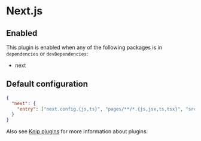 # Next.js

## Enabled

This plugin is enabled when any of the following packages is in `dependencies` or `devDependencies`:

- next

## Default configuration

```json
{
  "next": {
    "entry": ["next.config.{js,ts}", "pages/**/*.{js,jsx,ts,tsx}", "src/pages/**/*.{js,jsx,ts,tsx}"]
  }
}
```

Also see [Knip plugins][1] for more information about plugins.

[1]: https://github.com/webpro/knip/blob/next/README.md#plugins
